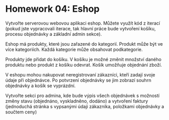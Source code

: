 # Homework 04: Eshop

Vytvořte serverovou webovou aplikaci eshop. Můžete využít kód z iterací (pokud jste vypracovali iterace, tak hlavní práce bude vytvoření košíku, procesu objednávky a základní admin sekce).

Eshop má produkty, které jsou zařazené do kategorií. Produkt může být ve více kategoriích. Každá kategorie může obsahovat podkategorie.

Produkty jde přidat do košíku. V košíku je možné změnit množství daného produktu nebo produkt z košíku odevrat. Košík umožňuje objednání zboží.

V eshopu mohou nakupovat neregistrovaní zákazníci, kteří zadají svoje údaje při objednávce. Po potvrzení objednávky se jim zobrazí souhrn objednávky a košík se vyprázdní.

Vytvořte sekci pro admina, kde bude výpis všech objednávek s možností změny stavu (objednáno, vyskladněno, dodáno) a vytvoření faktury (jednoduchá stránka s vypsanými údaji zákazníka, položkami objednávky a součtem ceny)